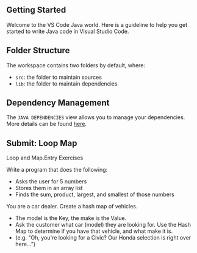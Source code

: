 ## Getting Started

Welcome to the VS Code Java world. Here is a guideline to help you get started to write Java code in Visual Studio Code.

## Folder Structure

The workspace contains two folders by default, where:

- `src`: the folder to maintain sources
- `lib`: the folder to maintain dependencies

## Dependency Management

The `JAVA DEPENDENCIES` view allows you to manage your dependencies. More details can be found [here](https://github.com/microsoft/vscode-java-pack/blob/master/release-notes/v0.9.0.md#work-with-jar-files-directly).

## Submit: Loop Map

Loop and Map.Entry Exercises

Write a program that does the following:

- Asks the user for 5 numbers
- Stores them in an array list
- Finds the sum, product, largest, and smallest of those numbers

You are a car dealer. Create a hash map of vehicles.

- The model is the Key, the make is the Value.
- Ask the customer what car (model) they are looking for. Use the Hash Map to determine if you have that vehicle, and what make it is.
- (e.g. "Oh, you're looking for a Civic? Our Honda selection is right over here...")
